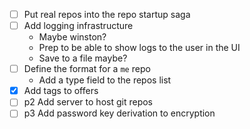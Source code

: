 - [ ] Put real repos into the repo startup saga
- [ ] Add logging infrastructure
  - Maybe winston?
  - Prep to be able to show logs to the user in the UI
  - Save to a file maybe?
- [ ] Define the format for a `me` repo
  - Add a type field to the repos list
- [x] Add tags to offers
- [ ] p2 Add server to host git repos
- [ ] p3 Add password key derivation to encryption
